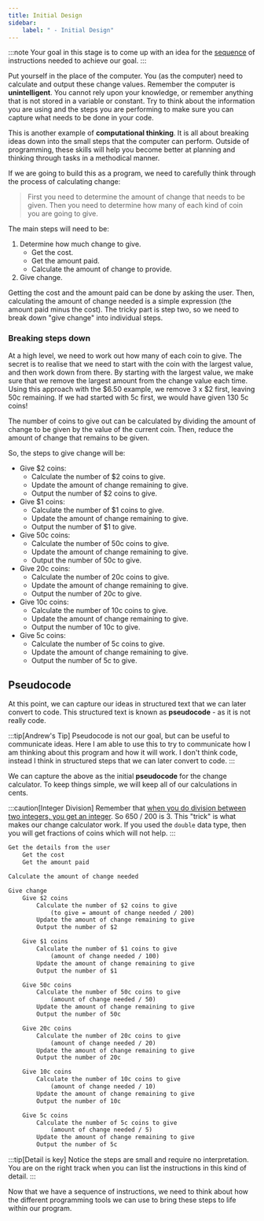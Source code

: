 ```yaml
---
title: Initial Design
sidebar:
    label: " - Initial Design"
---
```


:::note
Your goal in this stage is to come up with an idea for the [sequence](../../1-concepts/01-sequence) of instructions needed to achieve our goal.
:::

Put yourself in the place of the computer. You (as the computer) need to calculate and output these change values. Remember the computer is **unintelligent**. You cannot rely upon your knowledge, or remember anything that is not stored in a variable or constant. Try to think about the information you are using and the steps you are performing to make sure you can capture what needs to be done in your code.

This is another example of **computational thinking**. It is all about breaking ideas down into the small steps that the computer can perform. Outside of programming, these skills will help you become better at planning and thinking through tasks in a methodical manner.

If we are going to build this as a program, we need to carefully think through the process of calculating change:

> First you need to determine the amount of change that needs to be given. Then you need to determine how many of each kind of coin you are going to give.

The main steps will need to be:

1. Determine how much change to give.
    * Get the cost.
    * Get the amount paid.
    * Calculate the amount of change to provide.
2. Give change.

Getting the cost and the amount paid can be done by asking the user.
Then, calculating the amount of change needed is a simple expression (the amount paid minus the cost).
The tricky part is step two, so we need to break down "give change" into individual steps.

### Breaking steps down

At a high level, we need to work out how many of each coin to give. The secret is to realise that we need to start with the coin with the largest value, and then work down from there. By starting with the largest value, we make sure that we remove the largest amount from the change value each time. Using this approach with the $6.50 example, we remove 3 x $2 first, leaving 50c remaining. If we had started with 5c first, we would have given 130 5c coins!

The number of coins to give out can be calculated by dividing the amount of change to be given by the value of the current coin. Then, reduce the amount of change that remains to be given.

So, the steps to give change will be:

* Give $2 coins:
  * Calculate the number of $2 coins to give.
  * Update the amount of change remaining to give.
  * Output the number of $2 coins to give.
* Give $1 coins:
  * Calculate the number of $1 coins to give.
  * Update the amount of change remaining to give.
  * Output the number of $1 to give.
* Give 50c coins:
  * Calculate the number of 50c coins to give.
  * Update the amount of change remaining to give.
  * Output the number of 50c to give.
* Give 20c coins:
  * Calculate the number of 20c coins to give.
  * Update the amount of change remaining to give.
  * Output the number of 20c to give.
* Give 10c coins:
  * Calculate the number of 10c coins to give.
  * Update the amount of change remaining to give.
  * Output the number of 10c to give.
* Give 5c coins:
  * Calculate the number of 5c coins to give.
  * Update the amount of change remaining to give.
  * Output the number of 5c to give.

## Pseudocode

At this point, we can capture our ideas in structured text that we can later convert to code. This structured text is known as **pseudocode** - as it is not really code.

:::tip[Andrew's Tip]
Pseudocode is not our goal, but can be useful to communicate ideas. Here I am able to use this to try to communicate how I am thinking about this program and how it will work. I don't think code, instead I think in structured steps that we can later convert to code.
:::

We can capture the above as the initial **pseudocode** for the change calculator.
To keep things simple, we will keep all of our calculations in cents.

:::caution[Integer Division]
Remember that [when you do division between two integers, you get an integer](../../../1-sequence-and-data/1-concepts/06-type#example). So 650 / 200 is 3.
This "trick" is what makes our change calculator work.
If you used the `double` data type, then you will get fractions of coins which will not help.
:::

```txt
Get the details from the user
    Get the cost
    Get the amount paid

Calculate the amount of change needed

Give change
    Give $2 coins
        Calculate the number of $2 coins to give 
            (to give = amount of change needed / 200)
        Update the amount of change remaining to give
        Output the number of $2

    Give $1 coins
        Calculate the number of $1 coins to give
            (amount of change needed / 100)
        Update the amount of change remaining to give
        Output the number of $1

    Give 50c coins
        Calculate the number of 50c coins to give
            (amount of change needed / 50)
        Update the amount of change remaining to give
        Output the number of 50c

    Give 20c coins
        Calculate the number of 20c coins to give
            (amount of change needed / 20)
        Update the amount of change remaining to give
        Output the number of 20c

    Give 10c coins
        Calculate the number of 10c coins to give
            (amount of change needed / 10)
        Update the amount of change remaining to give
        Output the number of 10c

    Give 5c coins
        Calculate the number of 5c coins to give
            (amount of change needed / 5)
        Update the amount of change remaining to give
        Output the number of 5c
```

:::tip[Detail is key]
Notice the steps are small and require no interpretation. You are on the right track when you can list the instructions in this kind of detail.
:::

Now that we have a sequence of instructions, we need to think about how the different programming tools we can use to bring these steps to life within our program.
